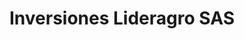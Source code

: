 ---
title: "Inversiones Lideragro SAS"
url: /puerto-gaitan/inversiones-lideragro-sas/
shop: agraria
---